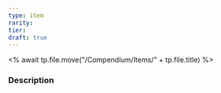 ```yaml
---
type: item
rarity: 
tier: 
draft: true
---
```


<% await tp.file.move("/Compendium/Items/" + tp.file.title) %>
### Description

